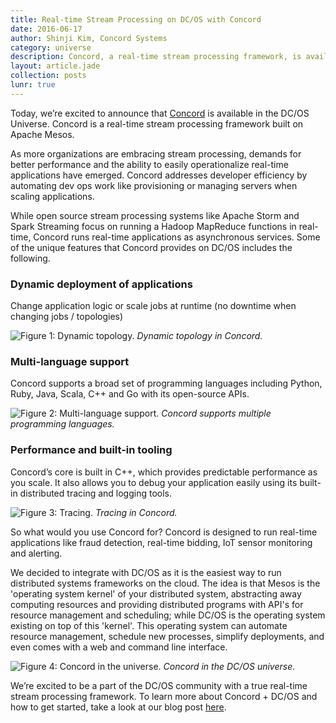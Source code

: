 ```yaml
---
title: Real-time Stream Processing on DC/OS with Concord
date: 2016-06-17
author: Shinji Kim, Concord Systems
category: universe
description: Concord, a real-time stream processing framework, is available in the DC/OS universe.
layout: article.jade
collection: posts
lunr: true
---
```


Today, we’re excited to announce that [Concord](http://concord.io/) is available in the DC/OS Universe. Concord is a real-time stream processing framework built on Apache Mesos.

As more organizations are embracing stream processing, demands for better performance and the ability to easily operationalize real-time applications have emerged. Concord addresses developer efficiency by automating dev ops work like provisioning or managing servers when scaling applications. 

While open source stream processing systems like Apache Storm and Spark Streaming focus on running a Hadoop MapReduce functions in real-time, Concord runs real-time applications as asynchronous services. Some of the unique features that Concord provides on DC/OS includes the following.

### Dynamic deployment of applications

Change application logic or scale jobs at runtime (no downtime when changing jobs / topologies)

<img src="/assets/images/blog/2016-06-17-concord-1_dynamic_topology.png" alt="Figure 1: Dynamic topology." /> *Dynamic topology in Concord.*

###  Multi-language support

Concord supports a broad set of programming languages including Python, Ruby, Java, Scala, C++ and Go with its open-source APIs. 

<img src="/assets/images/blog/2016-06-17-concord-2_multi_lang.png" alt="Figure 2: Multi-language support." /> *Concord supports multiple programming languages.*

### Performance and built-in tooling

Concord’s core is built in C++, which provides predictable performance as you scale. It also allows you to debug your application easily using its built-in distributed tracing and logging tools.

<img src="/assets/images/blog/2016-06-17-concord-3_tracing.png" alt="Figure 3: Tracing." /> *Tracing in Concord.*

So what would you use Concord for? Concord is designed to run real-time applications like fraud detection, real-time bidding, IoT sensor monitoring and alerting.

We decided to integrate with DC/OS as it is the easiest way to run distributed systems frameworks on the cloud. The idea is that Mesos is the 'operating system kernel' of your distributed system, abstracting away computing resources and providing distributed programs with API's for resource management and scheduling; while DC/OS is the operating system existing on top of this 'kernel'. This operating system can automate resource management, schedule new processes, simplify deployments, and even comes with a web and command line interface.

<img src="/assets/images/blog/2016-06-17-concord-4_dcos.png" alt="Figure 4: Concord in the universe." /> *Concord in the DC/OS universe.*

We’re excited to be a part of the DC/OS community with a true real-time stream processing framework. To learn more about Concord + DC/OS and how to get started, take a look at our blog post [here](http://concord.io/posts/dcos_integration).
